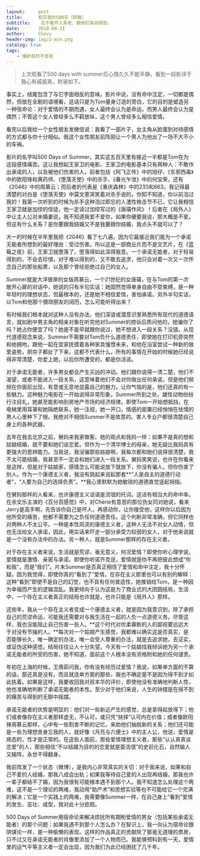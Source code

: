 ```yaml
---
layout:     post
title:      和莎莫的500天（转载）
subtitle:    花不看开人易老，颠倒红英间绿苔。
date:       2018-08-11
author:     Chevy
header-img: img/2-min.png
catalog: true
tags:
    - 僵卧孤村不自哀
---
```


> 上次观看了500 days with summer后心情久久不能平静，看到一段影评于我心有戚戚焉，附录如下。

事实上，结尾包含了与它字面相反的意味。影片中说，没有命中注定，一切都是偶然，但放在全剧的语境看，这话只是为Tom量身订造的旁白，它的目的是塑造另一种宿命论：对于爱情的不期而遇，女人最终会认为是命运，而男人最终会认为是偶然；不管这个女人曾经多么不羁放纵，这个男人曾经多么相信爱情。

看完以后我给一个女性朋友发微信说：我看了一部片子，女主角从脸蛋到对待感情的方式都与你十分相似。我这个女性朋友前阵刚让一个男人为他出了一场不大不小的车祸。

影片的名字叫500 Days of Summer，其实这五百天里有接近一半都是Tom在为这段感情痛苦。这让我想起王家卫的电影。王家卫的电影基本只有两种人：不敢作出承诺的人，以及被他们伤害的人，前者包括《阿飞正传》中的旭仔、《东邪西毒》中的欧阳锋和黄药师、《堕落天使》中的杀手、《春光乍泄》中的何宝荣，还有《2046》中的周慕云；而后者的代表是《重庆森林》中的233和663。我记得最清楚的对白是《堕落天使》中莫文恵哭笑着对杀手说的，你知不知道，你以前泡过我的！我第一次听到的时候为杀手这种泡过即忘的人渣性格击节不已，它让我相信王家卫就是加缪的信徒，他一定读过加缪写过的《唐璜作风》！后者在《局外人》中让主人公对未婚妻说，我不知道我爱不爱你，如果你硬要我说，那大概是不爱。但这有什么关系？是你要跟我结婚又不是我要跟你结婚，我点头不就可以了？

大一的时候在半年里我把《2046》看了七八遍，因为它最接近我们能为一个承诺无能者所想到的最好理由：受过伤害。所以这是一部商业片而不是文艺片，在《蓝莓之夜》前，王家卫就堕落了，堕落得如此深得我意。一个承诺无能者，对于轻易得到的，不会去珍惜，对于难以得到的，又不敢去追求，他只会对着一次又一次怀念自己的那张船票，以及那个曾经拒绝过自己的女人。

Summer就是大洋彼岸的女版周慕云，一个21世纪的女唐璜，在与Tom的第一次敞开心扉的对话中，她说的只有半句实话：她固然觉得单身自由不受束缚，是一种年轻时的理想状态，但最根本的，还是她不相信爱情，害怕承诺。另外半句实话，以Tom和他那个猥琐朋友的阅历，怎么可能听得出来？

有时候我们根本就对这种人没有办法，他们深谙或潜意识里熟悉所有现代的道德语言，就如剧中男主角的相亲对象在听完他对Summer的控诉后质问他的，她骗你了吗？她占你便宜了吗？她是不是早就跟你说过，她不想进入一段关系？没错。从现代道德观念来说，Summer不需要对Tom负什么道德责任，即使她在打印机旁突然和他拥吻，跟他一起在宜家抚摸着各种家具憧憬未来，和他在浴室尝试一种新的做爱姿势，把帘子都扯了下来，这都不代表什么。所有的事情在开始的时候她已经说得非常清楚，你爱上她，以后你所遭受的，都是你活该。

对于承诺无能者，许多男女都会产生买凶的冲动。他们跟你说得一清二楚，他们不渴望，或者不能进入一段关系，这意味着他们不会对你做出任何承诺，但是他们频频在你面前出现，有意或无意地显露自己的魅力。让你气恼的是，他们还真的有一些魅力。这种魅力电影在一开始说得非常形象，Summer所到之处，雄性动物纷纷行注目礼，她甚至能影响到房地产市场的经济规律。即使Tom一开始想抵挡，在电梯里用耳罩和她隔绝联系，她一注视，她一开口，情感的罂粟已经悄悄在怯懦的男人心里种下了根。我绝对不相信Summer不是故意的。害人专业户都很清楚自己身上的各种武器。

去年在我去北京之前，舅妈来我家做客。她的观点和我妈一样：如果不是真的想和姑娘结婚，就不要和她们谈恋爱。但作为一个清华博士的母亲，她无疑比我妈具有更强大的思辨能力。当我说，我没骗那些姑娘啊，我每次都和她们说得很清楚，我不太可能结婚，我甚至不一定会和她们进入一段关系。舅妈笑笑说，也许在你看来是这样，但是对于姑娘家，感情怎么可能说放下就放下，你没有骗人，但你伤害了别人。作为一个康德主义者，我没有跳起来说起那套**“人是自主的道德行动者”，“人要为自己的选择负责”。**我心里默默为她敏锐的道德直觉竖起拇指。

在舅妈那样的人看来，也许康德主义话语是流氓的托词。这话有相当大的命中率。在余文乐主演的《百分百感觉》中，对Cherie有意思的那位伪女同对她说，看来Jerry是高手啊，先告诉你自己是坏人，再感动你，让你接受他，这样你以后因为他所受的痛苦，他都不需要为之负任何道德责任。这个判断非常准确，但它同样也对两种人不太公平。一种是本性风流的康德主义者，这种人无法不对女人动情，但也无法给女人承诺，因此，用实话来吓走一部分承受力较弱的女人，对于他来说就是一个没有办法中的办法。另一种人，就是Summer那样的存在主义者。

对于存在主义者来说，生活就是荒谬，毫无意义，何况爱情？即使你听心理学说，爱情就是激情、亲密与承诺。即使你听诺齐克说，爱情就是你不再把彼此想成“你和我”，而是“我们”。片末Summer是否真正相信了爱情和命中注定，我十分怀疑。因为我觉得，即使你真的“看到了”爱情，在存在主义那里也可以有别的解释：这种“看到”即使不是自己的幻觉，也不具有任何普适性，她推销给Tom，是一种因为幸福而产生的逻辑混乱。我更倾向于认为这是为了商业式的大团圆结局，生活中，一个存在主义者真正的结局也许就是，也许只能是《局外人》那样。

这些年，我从一个存在主义者变成一个康德主义者，就是因为我意识到，除了承担自己的荒谬命运，可能我还需要对与我生活在一起的人负一点道德义务。尽管这样，我也没能阻止自己伤害一些人。**这个时代对优柔寡断的人的鄙视要远远大于对没有节操的人。**每次对一个姑娘产生感觉，我都难以确实这是否真实，是否能够长久，唯一确定的办法，唯一会受人尊重的办法，就是去追求她，去证实，或证伪这种感觉。结局往往让人十分失望。今天有一个姑娘找我倾诉她为另一个承诺无能者的所受的伤害，她不知道，面前这个人根本没有资格附和她的任何谴责。

年初在上海的时候，王倩茹问我，你有没有经历过爱情？我说，如果单方面的不算的话，那还真是没有。而且就连单方面的那些，我也不确定是不是因为得不到才如此执着。如果是这样，我要收回我对叔本华的评价，即使他没有准确地判断人性，他也准确地判断了承诺无能者的本性。至少对于他们来说，人生的钟摆是在得不到的痛苦与得到的无聊中摇摆。

承诺无能者的优势是明显的：他们对一些新近产生的感觉，总是拿得起放得下；他们或者像存在主义者那样虚无，不认可，或只凭“抉择”认可内在价值；或者像欧阳锋周慕云那样，心中有一些割舍不断的记忆，来助他们抽脱新的关系；他们还可能是一些为理想舍身忘我的人，就好像《月亮与六便士》中的主人公，他说，爱情是病态的，性才是正常的。在这些人面前，那些爱情理想主义者，那些“认认真真谈恋爱”的人，那些相信“不以结婚为目的的恋爱就是耍流氓”的史前化石，自然输人又输阵，永世不得翻身。

我前阵发了一个状态（微博），是我内心非常真实的关切：对于我来说，如果和自己不爱的人结婚，那我八成会出轨；如果我等待自己爱的人出现再结婚，那我也许一辈子都结不了婚，因为我很有可能根本遇不到那个人。我不知道怎么处理这个两难，这不是一个理论的两难，我动用“助产术”和思想实验等也不可能给它一个完满的解决；它是一个实践上的两难，我需要像Summer一样，在自己身上“看到”爱情的发生、茁壮、成型，我对此十分悲观。

500 Days of Summer用宿命论来解决烦扰所有期盼爱情的男女（包括某些承诺无能者）的那个问题：如果我遇不到那个人怎么办？在智识上，我一向认为宿命论跟阴谋论一样，是一种偷懒的表现。这样的作品真正的贡献除了那毫无道理的票房，只不过又在承诺无能者的肖像里添加了一个人物而已。我能够预料到有一天，爱情里的运气平等主义者一定会出现，因为我们为此已经困扰了几千年。
